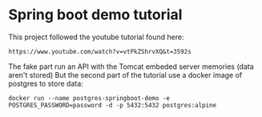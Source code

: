 # Spring boot demo tutorial

This project followed the youtube tutorial found here: 
	
	https://www.youtube.com/watch?v=vtPkZShrvXQ&t=3592s

The fake part run an API with the Tomcat embeded server memories (data aren't stored)
But the second part of the tutorial use a docker image of postgres to store data:

	docker run --name postgres-springboot-demo -e POSTGRES_PASSWORD=password -d -p 5432:5432 postgres:alpine